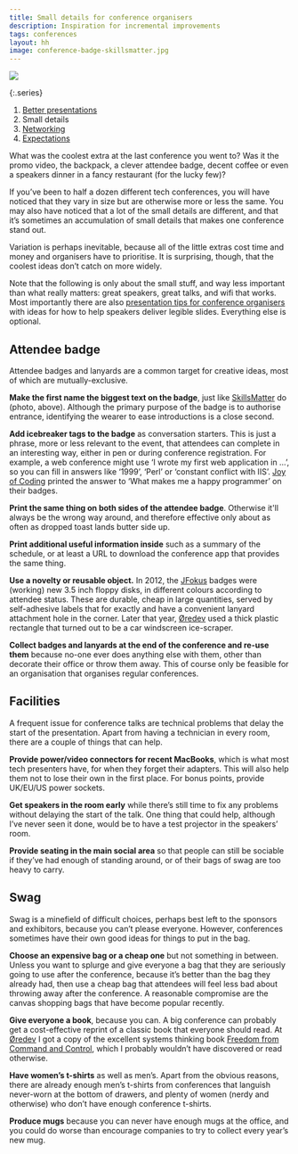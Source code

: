 ```yaml
---
title: Small details for conference organisers
description: Inspiration for incremental improvements
tags: conferences
layout: hh
image: conference-badge-skillsmatter.jpg
---
```


![](conference-badge-skillsmatter.jpg)

{:.series}
1. [Better presentations](conference-organiser-tips-slides)
2. Small details
3. [Networking](conference-organiser-tips-networking)
4. [Expectations](conference-expectations)

What was the coolest extra at the last conference you went to? Was it the promo video, the backpack, a clever attendee badge, decent coffee or even a speakers dinner in a fancy restaurant (for the lucky few)?

If you’ve been to half a dozen different tech conferences, you will have noticed that they vary in size but are otherwise more or less the same. You may also have noticed that a lot of the small details are different, and that it’s sometimes an accumulation of small details that makes one conference stand out.

Variation is perhaps inevitable, because all of the little extras cost time and money and organisers have to prioritise. It is surprising, though, that the coolest ideas don’t catch on more widely.

Note that the following is only about the small stuff, and way less important than what really matters: great speakers, great talks, and wifi that works. Most importantly there are also [presentation tips for conference organisers](conference-organiser-tips-slides) with ideas for how to help speakers deliver legible slides. Everything else is optional.

## Attendee badge

Attendee badges and lanyards are a common target for creative ideas, most of which are mutually-exclusive.

**Make the first name the biggest text on the badge**, just like [SkillsMatter](https://skillsmatter.com/) do (photo, above). Although the primary purpose of the badge is to authorise entrance, identifying the wearer to ease introductions is a close second.

**Add icebreaker tags to the badge** as conversation starters. This is just a phrase, more or less relevant to the event, that attendees can complete in an interesting way, either in pen or during conference registration. For example, a web conference might use ‘I wrote my first web application in …’, so you can fill in answers like ‘1999’, ‘Perl’ or ‘constant conflict with IIS’. [Joy of Coding](http://joyofcoding.org/) printed the answer to ‘What makes me a happy programmer’ on their badges.

**Print the same thing on both sides of the attendee badge**. Otherwise it'll always be the wrong way around, and therefore effective only about as often as dropped toast lands butter side up.

**Print additional useful information inside** such as a summary of the schedule, or at least a URL to download the conference app that provides the same thing.

**Use a novelty or reusable object.** In 2012, the [JFokus](http://www.jfokus.se/) badges were (working) new 3.5 inch floppy disks, in different colours according to attendee status. These are durable, cheap in large quantities, served by self-adhesive labels that for exactly and have a convenient lanyard attachment hole in the corner. Later that year, [Øredev](http://oredev.org/) used a thick plastic rectangle that turned out to be a car windscreen ice-scraper.

**Collect badges and lanyards at the end of the conference and re-use them** because no-one ever does anything else with them, other than decorate their office or throw them away. This of course only be feasible for an organisation that organises regular conferences.


## Facilities

A frequent issue for conference talks are technical problems that delay the start of the presentation. Apart from having a technician in every room, there are a couple of things that can help.

**Provide power/video connectors for recent MacBooks**, which is what most tech presenters have, for when they forget their adapters. This will also help them not to lose their own in the first place. For bonus points, provide UK/EU/US power sockets.

**Get speakers in the room early** while there’s still time to fix any problems without delaying the start of the talk. One thing that could help, although I’ve never seen it done, would be to have a test projector in the speakers’ room.

**Provide seating in the main social area** so that people can still be sociable if they’ve had enough of standing around, or of their bags of swag are too heavy to carry.


## Swag

Swag is a minefield of difficult choices, perhaps best left to the sponsors and exhibitors, because you can’t please everyone. However, conferences sometimes have their own good ideas for things to put in the bag.

**Choose an expensive bag or a cheap one** but not something in between. Unless you want to splurge and give everyone a bag that they are seriously going to use after the conference, because it’s better than the bag they already had, then use a cheap bag that attendees will feel less bad about throwing away after the conference. A reasonable compromise are the canvas shopping bags that have become popular recently.

**Give everyone a book**, because you can. A big conference can probably get a cost-effective reprint of a classic book that everyone should read. At [Øredev](http://oredev.org/) I got a copy of the excellent systems thinking book [Freedom from Command and Control](http://www.systemsthinking.co.uk/5-3.asp#7), which I probably wouldn’t have discovered or read otherwise.

**Have women’s t-shirts** as well as men’s. Apart from the obvious reasons, there are already enough men’s t-shirts from conferences that languish never-worn at the bottom of drawers, and plenty of women (nerdy and otherwise) who don’t have enough conference t-shirts.

**Produce mugs** because you can never have enough mugs at the office, and you could do worse than encourage companies to try to collect every year’s new mug.
